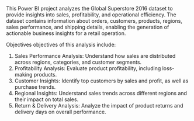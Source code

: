 This Power BI project analyzes the Global Superstore 2016 dataset to provide insights into sales, profitability, and operational efficiency. The dataset contains information about orders, customers, products, regions, sales performance, and shipping details, enabling the generation of actionable business insights for a retail operation.

Objectives
objectives of this analysis include:

1) Sales Performance Analysis: Understand how sales are distributed across regions, categories, and customer segments.
2) Profitability Analysis: Evaluate product profitability, including loss-making products.
3) Customer Insights: Identify top customers by sales and profit, as well as purchase trends.
4) Regional Insights: Understand sales trends across different regions and their impact on total sales.
5) Return & Delivery Analysis: Analyze the impact of product returns and delivery days on overall performance.
